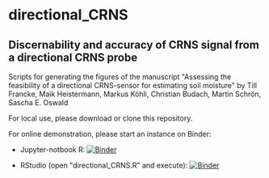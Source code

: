 # directional_CRNS
## Discernability and accuracy of CRNS signal from a directional CRNS probe
Scripts for generating the figures of the manuscript
"Assessing the feasibility of a directional CRNS-sensor for estimating soil moisture"
by Till Francke, Maik Heistermann, Markus Köhli, Christian Budach, Martin Schrön, Sascha E. Oswald

For local use, please download or clone this repository.


For online demonstration, please start an instance on Binder:

* Jupyter-notbook R: [![Binder](http://mybinder.org/badge_logo.svg)](https://mybinder.org/v2/gh/TillF/directional_CRNS/main?filepath=empty_R.ipynb)

* RStudio (open "directional_CRNS.R" and execute):       [![Binder](http://mybinder.org/badge_logo.svg)](https://mybinder.org/v2/gh/TillF/directional_CRNS/main?urlpath=rstudio)

